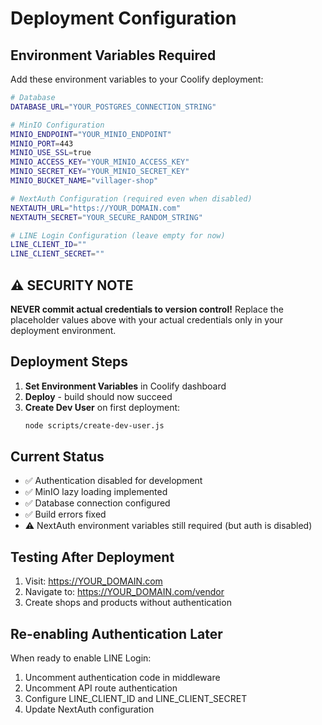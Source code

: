 # Deployment Configuration

## Environment Variables Required

Add these environment variables to your Coolify deployment:

```bash
# Database
DATABASE_URL="YOUR_POSTGRES_CONNECTION_STRING"

# MinIO Configuration
MINIO_ENDPOINT="YOUR_MINIO_ENDPOINT"
MINIO_PORT=443
MINIO_USE_SSL=true
MINIO_ACCESS_KEY="YOUR_MINIO_ACCESS_KEY"
MINIO_SECRET_KEY="YOUR_MINIO_SECRET_KEY"
MINIO_BUCKET_NAME="villager-shop"

# NextAuth Configuration (required even when disabled)
NEXTAUTH_URL="https://YOUR_DOMAIN.com"
NEXTAUTH_SECRET="YOUR_SECURE_RANDOM_STRING"

# LINE Login Configuration (leave empty for now)
LINE_CLIENT_ID=""
LINE_CLIENT_SECRET=""
```

## ⚠️ SECURITY NOTE
**NEVER commit actual credentials to version control!**
Replace the placeholder values above with your actual credentials only in your deployment environment.

## Deployment Steps

1. **Set Environment Variables** in Coolify dashboard
2. **Deploy** - build should now succeed
3. **Create Dev User** on first deployment:
   ```bash
   node scripts/create-dev-user.js
   ```

## Current Status

- ✅ Authentication disabled for development
- ✅ MinIO lazy loading implemented
- ✅ Database connection configured
- ✅ Build errors fixed
- ⚠️ NextAuth environment variables still required (but auth is disabled)

## Testing After Deployment

1. Visit: https://YOUR_DOMAIN.com
2. Navigate to: https://YOUR_DOMAIN.com/vendor
3. Create shops and products without authentication

## Re-enabling Authentication Later

When ready to enable LINE Login:
1. Uncomment authentication code in middleware
2. Uncomment API route authentication
3. Configure LINE_CLIENT_ID and LINE_CLIENT_SECRET
4. Update NextAuth configuration